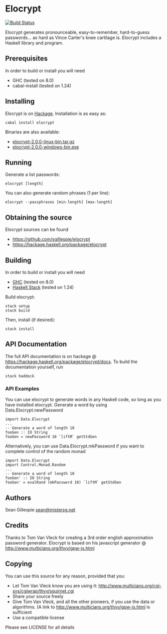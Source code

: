 # Elocrypt
[![Build Status](https://travis-ci.org/sgillespie/elocrypt.svg?branch=master)](https://travis-ci.org/sgillespie/elocrypt)

Elocrypt generates pronounceable, easy-to-remember, hard-to-guess passwords... as hard as Vince Carter's knee cartilage is. Elocrypt includes a Haskell library and program.

## Prerequisites
In order to build or install you will need
 * GHC (tested on 8.0)
 * cabal-install (tested on 1.24)

## Installing
Elocrypt is on [Hackage](https://hackage.haskell.org/package/elocrypt).  Installation is as easy as:
```
cabal install elocrypt
```

Binaries are also available:
 * [elocrypt-2.0.0-linux-bin.tar.gz](https://github.com/sgillespie/elocrypt/releases/download/v2.0.0/elocrypt-2.0.0-linux-bin.tar.gz)
 * [elocrypt-2.0.0-windows-bin.exe](https://github.com/sgillespie/elocrypt/releases/download/v2.0.0/elocrypt-2.0.0-windows-bin.exe)

## Running
Generate a list passwords:
```
elocrypt [length]
```

You can also generate random phrases (1 per line):
```
elocrypt --passphrases [min-length] [max-length]
```

## Obtaining the source
Elocrypt sources can be found 
 * https://github.com/sgillespie/elocrypt
 * https://hackage.haskell.org/package/elocrypt

## Building
In order to build or install you will need
 * [GHC](https://www.haskell.org/ghc) (tested on 8.0)
 * [Haskell Stack](https://haskellstack.org) (tested on 1.24)

Build elocrypt:
```
stack setup
stack build
```
Then, install (if desired):
```
stack install
```

## API Documentation
The full API documentation is on hackage @ https://hackage.haskell.org/package/elocrypt/docs. To build the documentation yourself, run
```
stack haddock
```

### API Examples
You can use elocrypt to generate words in any Haskell code, so long as you have installed elocrypt. Generate a word by using Data.Elocrypt.newPassword
```
import Data.Elocrypt
...
-- Generate a word of length 10
fooGen :: IO String
fooGen = newPassword 10 `liftM` getStdGen
```

Alternatively, you can use Data.Elocrypt.mkPassword if you want to complete control of the random monad
```
import Data.Elocrypt
import Control.Monad.Random
...
-- Generate a word of length 10
fooGen' :: IO String
fooGen' = evalRand (mkPassword 10) `liftM` getStdGen
```

## Authors
Sean Gillespie <sean@mistersg.net>

## Credits
Thanks to Tom Van Vleck for creating a 3rd order english approximation password generator.  Elocrypt is based on his javascript generator @ http://www.multicians.org/thvv/gpw-js.html

## Copying
You can use this source for any reason, provided that you:

 * Let Tom Van Vleck know you are using it: http://www.multicians.org/cgi-sys/cgiwrap/thvv/squirnet.cgi
 * Share your source freely
 * Give Tom Van Vleck, and all the other pioneers, if you use the data or algorithms. (A link to http://www.multicians.org/thvv/gpw-js.html is sufficient
 * Use a compatible license

Please see LICENSE for all details
